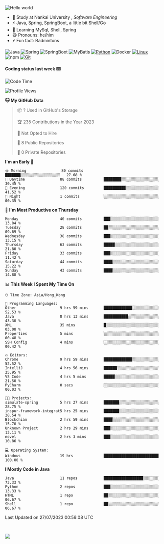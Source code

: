 

<img src="https://raw.githubusercontent.com/sagar-viradiya/sagar-viradiya/master/resources/banner.png" alt="Hello world">


<br/>


- 🍻  Study at Nankai University , _Software Engineering_
- ⚡  Java, Spring, SpringBoot, a little bit Shell/Go
- 🌱 Learning MySql, Shell, Spring
- 😄 Pronouns: he/him
- ⚡ Fun fact: Badmintons

![Java](https://img.shields.io/badge/-Java-007396?style=flat-square&logo=java&logoColor=ffffff)
![Spring](https://img.shields.io/badge/-Spring-green)
![SpringBoot](https://img.shields.io/badge/-SpringBoot-green)
![MyBatis](https://img.shields.io/badge/-MyBatis-yellowgreen)
[![Python](https://img.shields.io/badge/-Python-3776AB?style=flat-square&logo=python&logoColor=ffffff)](https://www.python.org/)
![Docker](https://img.shields.io/badge/Docker-2496ED?style=flat-square&logo=docker&logoColor=ffffff)
[![Linux](https://img.shields.io/badge/-Linux-333333?style=flat-square&logo=linux&logoColor=white)](https://www.linuxfoundation.org/)
![npm](https://img.shields.io/badge/-NPM-CB3837?style=flat-square&logo=npm&logoColor=white)
[![Git](https://img.shields.io/badge/-Git-f05032?style=flat-square&logo=git&logoColor=white)](https://git-scm.com/)

#### Coding status last week ⌨️

<!--START_SECTION:waka-->
![Code Time](http://img.shields.io/badge/Code%20Time-345%20hrs%2035%20mins-blue)

![Profile Views](http://img.shields.io/badge/Profile%20Views-0-blue)

**🐱 My GitHub Data** 

> 📦 ? Used in GitHub's Storage 
 > 
> 🏆 235 Contributions in the Year 2023
 > 
> 🚫 Not Opted to Hire
 > 
> 📜 8 Public Repositories 
 > 
> 🔑 0 Private Repositories 
 > 
**I'm an Early 🐤** 

```text
🌞 Morning                80 commits          ███████░░░░░░░░░░░░░░░░░░   27.68 % 
🌆 Daytime                88 commits          ████████░░░░░░░░░░░░░░░░░   30.45 % 
🌃 Evening                120 commits         ██████████░░░░░░░░░░░░░░░   41.52 % 
🌙 Night                  1 commits           ░░░░░░░░░░░░░░░░░░░░░░░░░   00.35 % 
```
📅 **I'm Most Productive on Thursday** 

```text
Monday                   40 commits          ███░░░░░░░░░░░░░░░░░░░░░░   13.84 % 
Tuesday                  28 commits          ██░░░░░░░░░░░░░░░░░░░░░░░   09.69 % 
Wednesday                38 commits          ███░░░░░░░░░░░░░░░░░░░░░░   13.15 % 
Thursday                 63 commits          █████░░░░░░░░░░░░░░░░░░░░   21.80 % 
Friday                   33 commits          ███░░░░░░░░░░░░░░░░░░░░░░   11.42 % 
Saturday                 44 commits          ████░░░░░░░░░░░░░░░░░░░░░   15.22 % 
Sunday                   43 commits          ████░░░░░░░░░░░░░░░░░░░░░   14.88 % 
```


📊 **This Week I Spent My Time On** 

```text
🕑︎ Time Zone: Asia/Hong_Kong

💬 Programming Languages: 
Other                    9 hrs 59 mins       █████████████░░░░░░░░░░░░   52.53 % 
Java                     8 hrs 13 mins       ███████████░░░░░░░░░░░░░░   43.30 % 
XML                      35 mins             █░░░░░░░░░░░░░░░░░░░░░░░░   03.08 % 
Properties               5 mins              ░░░░░░░░░░░░░░░░░░░░░░░░░   00.48 % 
SSH Config               4 mins              ░░░░░░░░░░░░░░░░░░░░░░░░░   00.42 % 

🔥 Editors: 
Chrome                   9 hrs 59 mins       █████████████░░░░░░░░░░░░   52.52 % 
IntelliJ                 4 hrs 56 mins       ██████░░░░░░░░░░░░░░░░░░░   25.95 % 
VS Code                  4 hrs 5 mins        █████░░░░░░░░░░░░░░░░░░░░   21.50 % 
PyCharm                  0 secs              ░░░░░░░░░░░░░░░░░░░░░░░░░   00.03 % 

🐱‍💻 Projects: 
simulate-spring          5 hrs 27 mins       ███████░░░░░░░░░░░░░░░░░░   28.75 % 
inspur-framework-integrat5 hrs 25 mins       ███████░░░░░░░░░░░░░░░░░░   28.54 % 
Blockchian               2 hrs 59 mins       ████░░░░░░░░░░░░░░░░░░░░░   15.70 % 
Unknown Project          2 hrs 29 mins       ███░░░░░░░░░░░░░░░░░░░░░░   13.11 % 
novel                    2 hrs 3 mins        ███░░░░░░░░░░░░░░░░░░░░░░   10.86 % 

💻 Operating System: 
Windows                  19 hrs              █████████████████████████   100.00 % 
```

**I Mostly Code in Java** 

```text
Java                     11 repos            ██████████████████░░░░░░░   73.33 % 
Python                   2 repos             ███░░░░░░░░░░░░░░░░░░░░░░   13.33 % 
HTML                     1 repo              ██░░░░░░░░░░░░░░░░░░░░░░░   06.67 % 
Shell                    1 repo              ██░░░░░░░░░░░░░░░░░░░░░░░   06.67 % 
```




 Last Updated on 27/07/2023 00:56:08 UTC
<!--END_SECTION:waka-->

<br/>

![](https://github-profile-trophy.vercel.app/?username=quincysky&column=7)







